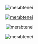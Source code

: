 <p align="center"><img align="center" src="https://github-readme-stats.vercel.app/api/top-langs/?username=merabtenei&layout=compact&hide_border=true&bg_color=00000000&theme=transparent&langs_count=10" alt="merabtenei" /></p>

<p align="center">
    <a href="https://github.com/ryo-ma/github-profile-trophy">
        <img src="https://github-profile-trophy.vercel.app/?username=merabtenei&theme=theme=transparent&no-bg=true&no-frame=true&column=4" alt="merabtenei"/>
    </a>
</p>

<p align="center">&nbsp;<img align="center" src="https://github-readme-stats.vercel.app/api?username=merabtenei&show_icons=true&theme=transparent" alt="merabtenei" /></p>

<p align="center"><img align="center" src="https://github-readme-streak-stats.herokuapp.com/?user=merabtenei&theme=dark" alt="merabtenei" /></p>

